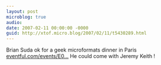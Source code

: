 ```yaml
---
layout: post
microblog: true
audio: 
date: 2007-02-11 00:00:00 -0000
guid: http://xtof.micro.blog/2007/02/11/t5430289.html
---
```

Brian Suda ok for a geek microformats dinner in Paris [eventful.com/events/E0...](http://eventful.com/events/E0-001-002884947-5)  He could come with Jeremy Keith !
